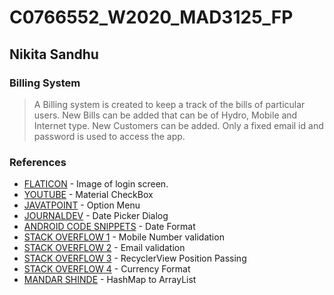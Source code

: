 # C0766552_W2020_MAD3125_FP

## Nikita Sandhu

### Billing System
> A Billing system is created to keep a track of the bills of particular users.
> New Bills can be added that can be of Hydro, Mobile and Internet type.
> New Customers can be added.
> Only a fixed email id and password is used to access the app.

### References

* [FLATICON] - Image of login screen.
* [YOUTUBE] - Material CheckBox
* [JAVATPOINT] - Option Menu
* [JOURNALDEV] - Date Picker Dialog
* [ANDROID CODE SNIPPETS] - Date Format
* [STACK OVERFLOW 1] - Mobile Number validation
* [STACK OVERFLOW 2] - Email validation
* [STACK OVERFLOW 3] - RecyclerView Position Passing
* [STACK OVERFLOW 4] - Currency Format
* [MANDAR SHINDE] - HashMap to ArrayList


[//]: #
  [FLATICON]:  <https://www.flaticon.com/free-icon/bill_950258?term=bill&page=1&position=29>
  [YOUTUBE]: <https://www.youtube.com/watch?v=2oGlVCn4bVo>
  [JAVATPOINT]: <https://javatpoint.com/android-option-menu-example>
  [JOURNALDEV]: <https://www.journaldev.com/9976/android-date-time-picker-dialog>
  [Android Code Snippets]: <https://android--code.blogspot.com/2015/08/android-datepickerdialog-date-format.html>
  [STACK OVERFLOW 1]: <https://stackoverflow.com/questions/19395503/regular-expression-for-10-digits-or-11-digits>
  [STACK OVERFLOW 2]: <https://stackoverflow.com/questions/43747709/how-to-obtain-a-regular-expression-for-validation-email-address-for-one-domain-o>
  [STACK OVERFLOW 3]: <https://stackoverflow.com/questions/54507274/recyclerview-get-the-selected-position-and-pass-the-position-to-another-activi>
  [STACK OVERFLOW 4]: <https://stackoverflow.com/questions/45592109/how-can-i-convert-numbers-to-currency-format-in-android>
  [MANDAR SHINDE]: <http://mandarshinde.com/convert-hashmap-arraylist/>
